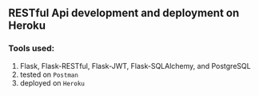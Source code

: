 ## RESTful Api development and deployment on Heroku

### Tools used:
1. Flask, Flask-RESTful, Flask-JWT, Flask-SQLAlchemy, and PostgreSQL
1. tested on `Postman`
1. deployed on `Heroku`